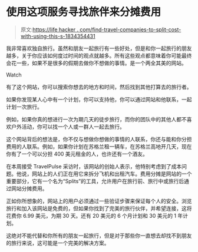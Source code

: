 # 使用这项服务寻找旅伴来分摊费用

> 原文:[https://life hacker . com/find-travel-companies-to-split-cost-with-using-this-s-1834354431](https://lifehacker.com/find-travel-companions-to-split-costs-with-using-this-s-1834354431)

我非常喜欢独自旅行。虽然和朋友一起旅行有一些好处，但是和你一起旅行的朋友越多，关于你应该如何度过时间的观点就越多。所有这些观点都意味着你可能最终会花一些，如果不是很多的假期去做你不想做的事情。是一个两全其美的网站。

Watch

有了这个网站，你可以搜索你想去的地方和时间，然后找到其他打算去的旅行者。

如果你发现某人心中有一个计划，你可以支持他，你可以通过网站和他联系，一起计划一次旅行。

例如，如果你真的想进行一次为期几天的徒步旅行，而你的团队中的其他人都不喜欢户外活动，你可以找一个人或一群人一起去旅行。

这个网站背后的想法是，你不仅与想做你想做的事情的人联系，你还与能和你分担费用的人联系。例如，如果你计划在苏格兰租一辆车，在苏格兰高地开几天，现在你有了一个可以分担 400 美元租金的人，也许还有一个酒友。

在本周接受 TravelPulse 采访时，该网站的创始人表示，他特别考虑到了成本问题。他说，网站上的人们正在用它来拆分飞机和出租汽车。费用分摊是网站的一个重要部分，它有一个名为“Splits”的工具，允许用户在旅行前、旅行中或旅行后通过网站分摊费用。

正如你所想象的，网站上的用户必须通过一些验证步骤来保证每个人的安全。浏览旅行和加入该网站是免费的，但如果你找到了完美的旅行伙伴，并希望连接，这将花费你 6.99 美元，为期 30 天。还有 20 美元的 6 个月计划和 30 美元的 1 年计划。

这绝对不能代替和你所有的朋友一起旅行，但是对于那些你一直想去却找不到朋友的旅行来说，这可能是一个完美的解决方案。